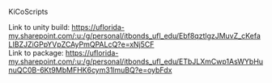 KiCoScripts

Link to unity build: https://uflorida-my.sharepoint.com/:u:/g/personal/itbonds_ufl_edu/Ebf8qztlgzJMuvZ_cKefaLIBZJZiGPpYVpZCAyPmQPALcQ?e=xNj5CF  
Link to package: https://uflorida-my.sharepoint.com/:u:/g/personal/itbonds_ufl_edu/ETbJLXmCwp1AsWYbHunuQC0B-6Kt9MbMFHK6cym31lmuBQ?e=oybFdx